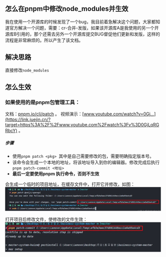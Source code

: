 ## 怎么在pnpm中修改node_modules并生效

我在使用一个开源库的时候发现了一个bug，我目前着急解决这个问题，大家都知道官方解决一个问题，需要：cr-合并-发版，如果该开源库A是我使用的另一个开源库B引用的，那个还需去另外一个开源库提交BUG督促他们更新和发版，这样的流程是非常麻烦的。所以产生了该文档。

## 解决思路

直接修改`node_modules`

## 怎么生效

### 如果使用的是pnpm包管理工具：

文档：[pnpm.io/cli/patch](https://link.juejin.cn/?target=https%3A%2F%2Fpnpm.io%2Fcli%2Fpatch) 。 视频演示：[www.youtube.com/watch?v=0Gj…](https://link.juejin.cn/?target=https%3A%2F%2Fwww.youtube.com%2Fwatch%3Fv%3D0GjLqRGRbcY) 。

##### 步骤

- 使用`pnpm patch <pkg> `其中是自己需要修改的包，需要明确指定版本号。
- 该命令会生成一个本地的地址，将该地址导入到你的编辑器。修改完成后执行`pnpm patch-commit <地址>`
- **最后一定要使用pnpm 执行命令，否则不生效**

会生成一个临时的项目地址，在缓存文件中，打开它并修改，如图：
![vue10.png](..%2Fpublic%2Fimg%2Fvue10.png)

打开项目后修改文件，使修改的文件生效：
![vue11.png](..%2Fpublic%2Fimg%2Fvue11.png)
